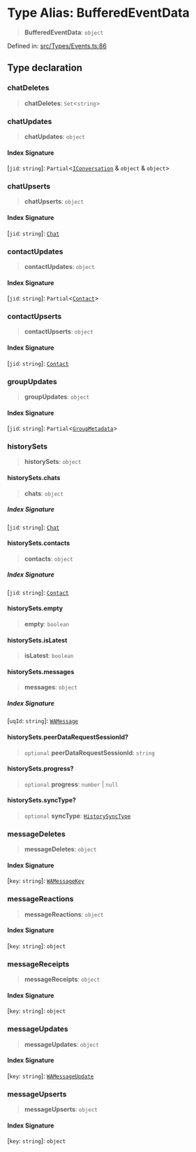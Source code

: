 # Type Alias: BufferedEventData

> **BufferedEventData**: `object`

Defined in: [src/Types/Events.ts:86](https://github.com/Fokusdotid/bail/blob/8a30cf93a8ac726f06d1ad6578695812a8253e53/src/Types/Events.ts#L86)

## Type declaration

### chatDeletes

> **chatDeletes**: `Set`\<`string`\>

### chatUpdates

> **chatUpdates**: `object`

#### Index Signature

\[`jid`: `string`\]: `Partial`\<[`IConversation`](../namespaces/proto/interfaces/IConversation.md) & `object` & `object`\>

### chatUpserts

> **chatUpserts**: `object`

#### Index Signature

\[`jid`: `string`\]: [`Chat`](Chat.md)

### contactUpdates

> **contactUpdates**: `object`

#### Index Signature

\[`jid`: `string`\]: `Partial`\<[`Contact`](../interfaces/Contact.md)\>

### contactUpserts

> **contactUpserts**: `object`

#### Index Signature

\[`jid`: `string`\]: [`Contact`](../interfaces/Contact.md)

### groupUpdates

> **groupUpdates**: `object`

#### Index Signature

\[`jid`: `string`\]: `Partial`\<[`GroupMetadata`](../interfaces/GroupMetadata.md)\>

### historySets

> **historySets**: `object`

#### historySets.chats

> **chats**: `object`

##### Index Signature

\[`jid`: `string`\]: [`Chat`](Chat.md)

#### historySets.contacts

> **contacts**: `object`

##### Index Signature

\[`jid`: `string`\]: [`Contact`](../interfaces/Contact.md)

#### historySets.empty

> **empty**: `boolean`

#### historySets.isLatest

> **isLatest**: `boolean`

#### historySets.messages

> **messages**: `object`

##### Index Signature

\[`uqId`: `string`\]: [`WAMessage`](WAMessage.md)

#### historySets.peerDataRequestSessionId?

> `optional` **peerDataRequestSessionId**: `string`

#### historySets.progress?

> `optional` **progress**: `number` \| `null`

#### historySets.syncType?

> `optional` **syncType**: [`HistorySyncType`](../namespaces/proto/namespaces/HistorySync/enumerations/HistorySyncType.md)

### messageDeletes

> **messageDeletes**: `object`

#### Index Signature

\[`key`: `string`\]: [`WAMessageKey`](WAMessageKey.md)

### messageReactions

> **messageReactions**: `object`

#### Index Signature

\[`key`: `string`\]: `object`

### messageReceipts

> **messageReceipts**: `object`

#### Index Signature

\[`key`: `string`\]: `object`

### messageUpdates

> **messageUpdates**: `object`

#### Index Signature

\[`key`: `string`\]: [`WAMessageUpdate`](WAMessageUpdate.md)

### messageUpserts

> **messageUpserts**: `object`

#### Index Signature

\[`key`: `string`\]: `object`
